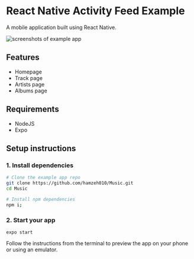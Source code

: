 # React Native Activity Feed Example

A mobile application built using React Native.

![screenshots of example app](https://sondos.s3.ca-central-1.amazonaws.com/images/Screen+Shot+2021-01-31+at+5.07.27+PM.png)

## Features

- Homepage
- Track page
- Artists page
- Albums page

## Requirements

- NodeJS
- Expo

## Setup instructions

### 1. Install dependencies

```sh
# Clone the example app repo
git clone https://github.com/hamzeh010/Music.git
cd Music

# Install npm dependencies
npm i;
```

### 2. Start your app

```
expo start
```

Follow the instructions from the terminal to preview the app on your phone or using an emulator.